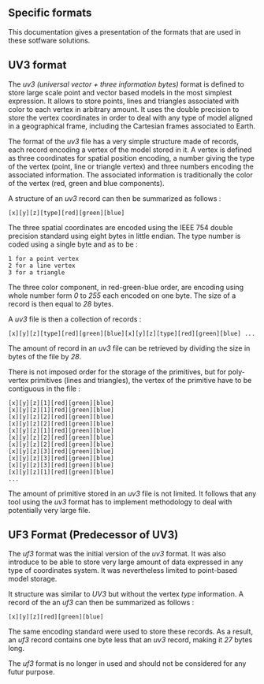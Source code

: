 ## Specific formats

This documentation gives a presentation of the formats that are used in these sotfware solutions.

## UV3 format

The _uv3 (universal vector + three information bytes)_ format is defined to store large scale point and vector based models in the most simplest expression. It allows to store points, lines and triangles associated with color to each vertex in arbitrary amount. It uses the double precision to store the vertex coordinates in order to deal with any type of model aligned in a geographical frame, including the Cartesian frames associated to Earth.

The format of the _uv3_ file has a very simple structure made of records, each record encoding a vertex of the model stored in it. A vertex is defined as three coordinates for spatial position encoding, a number giving the type of the vertex (point, line or triangle vertex) and three numbers encoding the associated information. The associated information is traditionally the color of the vertex (red, green and blue components).

A structure of an _uv3_ record can then be summarized as follows :

    [x][y][z][type][red][green][blue]

The three spatial coordinates are encoded using the IEEE 754 double precision standard using eight bytes in little endian. The type number is coded using a single byte and as to be :

    1 for a point vertex
    2 for a line vertex
    3 for a triangle

The three color component, in red-green-blue order, are encoding using whole number form _0_ to _255_ each encoded on one byte. The size of a record is then equal to _28_ bytes.

A _uv3_ file is then a collection of records :

    [x][y][z][type][red][green][blue][x][y][z][type][red][green][blue] ...

The amount of record in an _uv3_ file can be retrieved by dividing the size in bytes of the file by _28_.

There is not imposed order for the storage of the primitives, but for poly-vertex primitives (lines and triangles), the vertex of the primitive have to be contiguous in the file :

    [x][y][z][1][red][green][blue]
    [x][y][z][1][red][green][blue]
    [x][y][z][2][red][green][blue]
    [x][y][z][2][red][green][blue]
    [x][y][z][1][red][green][blue]
    [x][y][z][2][red][green][blue]
    [x][y][z][2][red][green][blue]
    [x][y][z][3][red][green][blue]
    [x][y][z][3][red][green][blue]
    [x][y][z][3][red][green][blue]
    [x][y][z][1][red][green][blue]
    ...

The amount of primitive stored in an _uv3_ file is not limited. It follows that any tool using the _uv3_ format has to implement methodology to deal with potentially very large file.

## UF3 Format (Predecessor of UV3)

The _uf3_ format was the initial version of the _uv3_ format. It was also introduce to be able to store very large amount of data expressed in any type of coordinates system. It was nevertheless limited to point-based model storage.

It structure was similar to _UV3_ but without the vertex _type_ information. A record of the an _uf3_ can then be summarized as follows :

    [x][y][z][red][green][blue]

The same encoding standard were used to store these records. As a result, an _uf3_ record contains one byte less that an _uv3_ record, making it _27_ bytes long.

The _uf3_ format is no longer in used and should not be considered for any futur purpose.